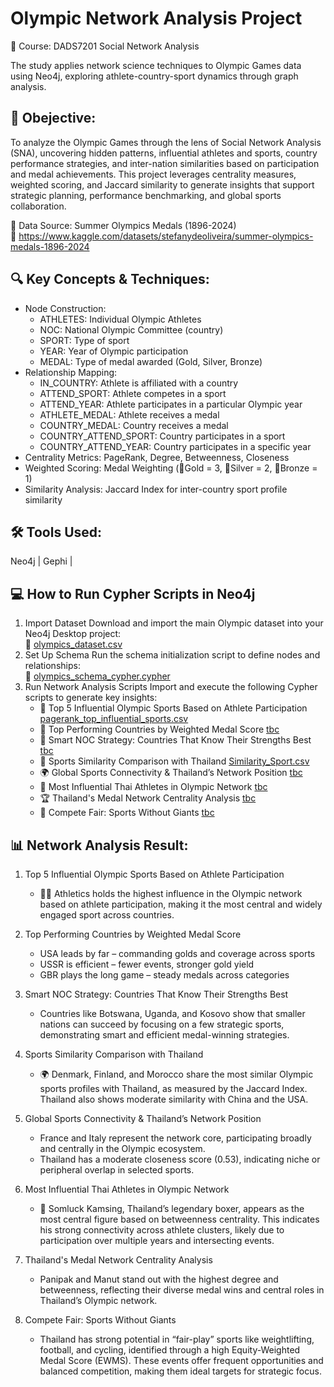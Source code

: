 # Olympic Network Analysis Project 
📘 Course: DADS7201 Social Network Analysis  
  
The study applies network science techniques to Olympic Games data using Neo4j, exploring athlete-country-sport dynamics through graph analysis.

## 🎯 Obejective:  
To analyze the Olympic Games through the lens of Social Network Analysis (SNA), uncovering hidden patterns, influential athletes and sports, country performance strategies, and inter-nation similarities based on participation and medal achievements. This project leverages centrality measures, weighted scoring, and Jaccard similarity to generate insights that support strategic planning, performance benchmarking, and global sports collaboration.

📌 Data Source: Summer Olympics Medals (1896-2024)   
🔗 https://www.kaggle.com/datasets/stefanydeoliveira/summer-olympics-medals-1896-2024

## 🔍 Key Concepts & Techniques:
- Node Construction:
    - ATHLETES: Individual Olympic Athletes
    - NOC: National Olympic Committee (country)
    - SPORT: Type of sport
    - YEAR: Year of Olympic participation
    - MEDAL: Type of medal awarded (Gold, Silver, Bronze)
- Relationship Mapping:
    - IN_COUNTRY: Athlete is affiliated with a country
    - ATTEND_SPORT: Athlete competes in a sport
    - ATTEND_YEAR: Athlete participates in a particular Olympic year
    - ATHLETE_MEDAL: Athlete receives a medal
    - COUNTRY_MEDAL: Country receives a medal
    - COUNTRY_ATTEND_SPORT: Country participates in a sport
    - COUNTRY_ATTEND_YEAR: Country participates in a specific year
- Centrality Metrics: PageRank, Degree, Betweenness, Closeness
- Weighted Scoring: Medal Weighting (🥇Gold = 3, 🥈Silver = 2, 🥉Bronze = 1)
- Similarity Analysis: Jaccard Index for inter-country sport profile similarity

## 🛠️ Tools Used:
Neo4j | Gephi |   

## 💻 How to Run Cypher Scripts in Neo4j  
1. Import Dataset
Download and import the main Olympic dataset into your Neo4j Desktop project:  
📄 [olympics_dataset.csv](https://github.com/mariaonz/sna_olympics/blob/main/olympics_dataset.csv)
2. Set Up Schema
Run the schema initialization script to define nodes and relationships:  
📄 [olympics_schema_cypher.cypher](https://github.com/mariaonz/sna_olympics/blob/main/code/olympics_schema_cypher.cypher)  
3. Run Network Analysis Scripts
Import and execute the following Cypher scripts to generate key insights:  
    - 🥇 Top 5 Influential Olympic Sports Based on Athlete Participation
[pagerank_top_influential_sports.csv](https://github.com/mariaonz/sna_olympics/blob/main/code/pagerank_top_influential_sports.csv)
    - 🏅 Top Performing Countries by Weighted Medal Score
[tbc]()
    - 🧠 Smart NOC Strategy: Countries That Know Their Strengths Best
[tbc]()
    - 🤝 Sports Similarity Comparison with Thailand
[Similarity_Sport.csv](https://github.com/mariaonz/sna_olympics/blob/main/code/Similarity_Sport.csv)
    - 🌍 Global Sports Connectivity & Thailand’s Network Position
[tbc]()
    - 🥊 Most Influential Thai Athletes in Olympic Network
[tbc]()
    - 🏆 Thailand's Medal Network Centrality Analysis
[tbc]()
    - 🏁 Compete Fair: Sports Without Giants
[tbc]()

## 📊 Network Analysis Result:
1. Top 5 Influential Olympic Sports Based on Athlete Participation
    - 🏃‍♂️ Athletics holds the highest influence in the Olympic network based on athlete participation, making it the most central and widely engaged sport across countries.
      
2. Top Performing Countries by Weighted Medal Score
    - USA leads by far – commanding golds and coverage across sports
    - USSR is efficient – fewer events, stronger gold yield
    - GBR plays the long game – steady medals across categories
3. Smart NOC Strategy: Countries That Know Their Strengths Best
    - Countries like Botswana, Uganda, and Kosovo show that smaller nations can succeed by focusing on a few strategic sports, demonstrating smart and efficient medal-winning strategies.
4. Sports Similarity Comparison with Thailand
    - 🌍 Denmark, Finland, and Morocco share the most similar Olympic sports profiles with Thailand, as measured by the Jaccard Index. Thailand also shows moderate similarity with China and the USA.
5. Global Sports Connectivity & Thailand’s Network Position
    - France and Italy represent the network core, participating broadly and centrally in the Olympic ecosystem.
    - Thailand has a moderate closeness score (0.53), indicating niche or peripheral overlap in selected sports.  
6. Most Influential Thai Athletes in Olympic Network
    - 🥊 Somluck Kamsing, Thailand’s legendary boxer, appears as the most central figure based on betweenness centrality. 
This indicates his strong connectivity across athlete clusters, likely due to participation over multiple years and intersecting events.
7. Thailand's Medal Network Centrality Analysis
    - Panipak and Manut stand out with the highest degree and betweenness, reflecting their diverse medal wins
and central roles in Thailand’s Olympic network.
8. Compete Fair: Sports Without Giants
    - Thailand has strong potential in “fair-play” sports like weightlifting, football, and cycling, identified through a high Equity-Weighted Medal Score (EWMS). These events offer frequent opportunities and balanced competition, making them ideal targets for strategic focus.

